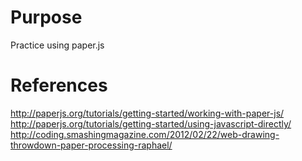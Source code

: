 # Purpose
Practice using paper.js

# References
http://paperjs.org/tutorials/getting-started/working-with-paper-js/
http://paperjs.org/tutorials/getting-started/using-javascript-directly/
http://coding.smashingmagazine.com/2012/02/22/web-drawing-throwdown-paper-processing-raphael/
